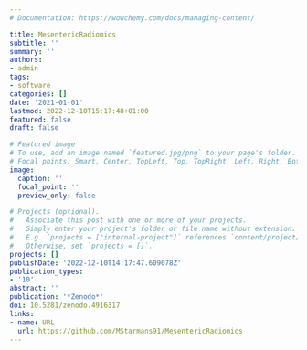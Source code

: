 ```yaml
---
# Documentation: https://wowchemy.com/docs/managing-content/

title: MesentericRadiomics
subtitle: ''
summary: ''
authors:
- admin
tags:
- software
categories: []
date: '2021-01-01'
lastmod: 2022-12-10T15:17:48+01:00
featured: false
draft: false

# Featured image
# To use, add an image named `featured.jpg/png` to your page's folder.
# Focal points: Smart, Center, TopLeft, Top, TopRight, Left, Right, BottomLeft, Bottom, BottomRight.
image:
  caption: ''
  focal_point: ''
  preview_only: false

# Projects (optional).
#   Associate this post with one or more of your projects.
#   Simply enter your project's folder or file name without extension.
#   E.g. `projects = ["internal-project"]` references `content/project/deep-learning/index.md`.
#   Otherwise, set `projects = []`.
projects: []
publishDate: '2022-12-10T14:17:47.609078Z'
publication_types:
- '10'
abstract: ''
publication: '*Zenodo*'
doi: 10.5281/zenodo.4916317
links:
- name: URL
  url: https://github.com/MStarmans91/MesentericRadiomics
---
```


